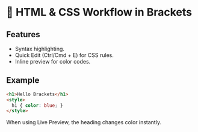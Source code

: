 # 🎨 HTML & CSS Workflow in Brackets

## Features
- Syntax highlighting.
- Quick Edit (Ctrl/Cmd + E) for CSS rules.
- Inline preview for color codes.

## Example
```html
<h1>Hello Brackets</h1>
<style>
  h1 { color: blue; }
</style>
```
When using Live Preview, the heading changes color instantly.
